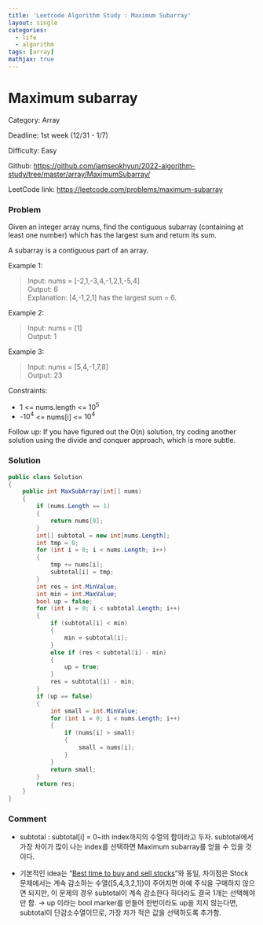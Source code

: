 ```yaml
---
title: 'Leetcode Algorithm Study : Maximum Subarray'
layout: single
categories:
  - life
  - algorithm
tags: [array]
mathjax: true
---
```


# Maximum subarray

Category: Array

Deadline: 1st week (12/31 - 1/7)

Difficulty: Easy

Github: https://github.com/iamseokhyun/2022-algorithm-study/tree/master/array/MaximumSubarray/

LeetCode link: https://leetcode.com/problems/maximum-subarray

### Problem

Given an integer array nums, find the contiguous subarray (containing at least one number) which has the largest sum and return its sum.

A subarray is a contiguous part of an array.

 

Example 1:

>Input: nums = [-2,1,-3,4,-1,2,1,-5,4]<br>
>Output: 6<br>
>Explanation: [4,-1,2,1] has the largest sum = 6.

Example 2:

>Input: nums = [1]<br>
>Output: 1

Example 3:

>Input: nums = [5,4,-1,7,8]<br>
>Output: 23
 

Constraints:

- 1 <= nums.length <= $10^5$
- -$10^4$ <= nums[i] <= $10^4$

Follow up: If you have figured out the O(n) solution, try coding another solution using the divide and conquer approach, which is more subtle.

### Solution

```csharp
public class Solution
{
    public int MaxSubArray(int[] nums)
    {
        if (nums.Length == 1)
        {
            return nums[0];
        }
        int[] subtotal = new int[nums.Length];
        int tmp = 0;
        for (int i = 0; i < nums.Length; i++)
        {
            tmp += nums[i];
            subtotal[i] = tmp;
        }
        int res = int.MinValue;
        int min = int.MaxValue;
        bool up = false;
        for (int i = 0; i < subtotal.Length; i++)
        {
            if (subtotal[i] < min)
            {
                min = subtotal[i];
            }
            else if (res < subtotal[i] - min)
            {
                up = true;
            }
            res = subtotal[i] - min;
        }
        if (up == false)
        {
            int small = int.MinValue;
            for (int i = 0; i < nums.Length; i++)
            {
                if (nums[i] > small)
                {
                    small = nums[i];
                }
            }
            return small;
        }
        return res;
    }
}
```
### Comment

- subtotal : subtotal[i] = 0~ith index까지의 수열의 합이라고 두자. subtotal에서 가장 차이가 많이 나는 index를 선택하면 Maximum subarray를 얻을 수 있을 것이다.

- 기본적인 idea는  “[Best time to buy and sell stocks](https://www.notion.so/Best-Time-to-Buy-and-Sell-Stock-9577ec9402384e8d87cf50b9d67367fa)”와 동일, 차이점은 Stock 문제에서는 계속 감소하는 수열([5,4,3,2,1])이 주어지면 아예 주식을 구매하지 않으면 되지만, 이 문제의 경우 subtotal이 계속 감소한다 하더라도 결국 1개는 선택해야만 함. → up 이라는 bool marker를 만들어 한번이라도 up을 치지 않는다면, subtotal이 단감소수열이므로, 가장 차가 적은 값을 선택하도록 추가함.